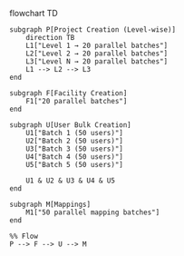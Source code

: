 flowchart TD

    subgraph P[Project Creation (Level-wise)]
        direction TB
        L1["Level 1 → 20 parallel batches"]
        L2["Level 2 → 20 parallel batches"]
        L3["Level N → 20 parallel batches"]
        L1 --> L2 --> L3
    end

    subgraph F[Facility Creation]
        F1["20 parallel batches"]
    end

    subgraph U[User Bulk Creation]
        U1["Batch 1 (50 users)"]
        U2["Batch 2 (50 users)"]
        U3["Batch 3 (50 users)"]
        U4["Batch 4 (50 users)"]
        U5["Batch 5 (50 users)"]

        U1 & U2 & U3 & U4 & U5
    end

    subgraph M[Mappings]
        M1["50 parallel mapping batches"]
    end

    %% Flow
    P --> F --> U --> M
